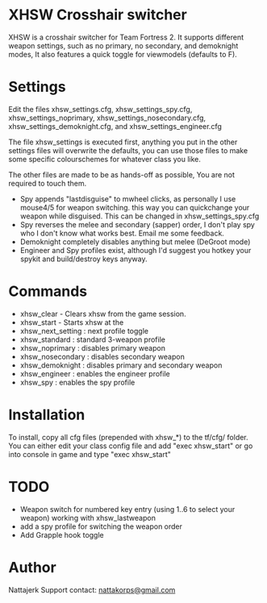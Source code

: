 XHSW Crosshair switcher
=====

XHSW is a crosshair switcher for Team Fortress 2.
It supports different weapon settings, such as no primary, no secondary, and demoknight modes,
It also features a quick toggle for viewmodels (defaults to F).

Settings
=====
Edit the files xhsw_settings.cfg, xhsw_settings_spy.cfg, xhsw_settings_noprimary, xhsw_settings_nosecondary.cfg, xhsw_settings_demoknight.cfg, and xhsw_settings_engineer.cfg

The file xhsw_settings is executed first, anything you put in the other settings files will overwrite the defaults,
 you can use those files to make some specific colourschemes for whatever class you like.

The other files are made to be as hands-off as possible, You are not required to touch them.

- Spy appends "lastdisguise" to mwheel clicks, as personally I use mouse4/5 for weapon switching. this way you can quickchange your weapon while disguised. This can be changed in xhsw_settings_spy.cfg
- Spy reverses the melee and secondary (sapper) order, I don't play spy who I don't know what works best. Email me some feedback.
- Demoknight completely disables anything but melee (DeGroot mode)
- Engineer and Spy profiles exist, although I'd suggest you hotkey your spykit and build/destroy keys anyway.

Commands
=====
- xhsw_clear - Clears xhsw from the game session.
- xhsw_start - Starts xhsw at the
- xhsw_next_setting : next profile toggle
- xhsw_standard : standard 3-weapon profile
- xhsw_noprimary : disables primary weapon
- xhsw_nosecondary : disables secondary weapon
- xhsw_demoknight : disables primary and secondary weapon
- xhsw_engineer : enables the engineer profile
- xhsw_spy : enables the spy profile

Installation
=====
To install, copy all cfg files (prepended with xhsw_*) to the tf/cfg/ folder.
You can either edit your class config file and add "exec xhsw_start" or go into console in game and type "exec xhsw_start"


TODO
=====
- Weapon switch for numbered key entry (using 1..6 to select your weapon) working with xhsw_lastweapon
- add a spy profile for switching the weapon order
- Add Grapple hook toggle

Author
=====
Nattajerk
Support contact: nattakorps@gmail.com
